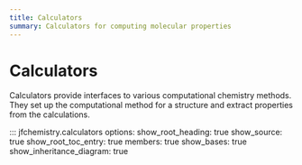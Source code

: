 ```yaml
---
title: Calculators
summary: Calculators for computing molecular properties
---
```


# Calculators

Calculators provide interfaces to various computational chemistry methods. They set up the computational method for a structure and extract properties from the calculations.

::: jfchemistry.calculators
options:
show_root_heading: true
show_source: true
show_root_toc_entry: true
members: true
show_bases: true
show_inheritance_diagram: true
